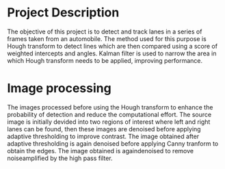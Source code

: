 Project Description
===================

The objective of this project is to detect and track lanes in a series of frames taken from an automobile. The method used for this purpose is Hough transform to detect lines which are then compared using a score of weighted intercepts and angles. Kalman filter is used to narrow the area in which Hough transform needs to be applied, improving performance.

Image processing
================

The images processed before using the Hough transform to enhance the probability of detection and reduce the computational effort. The source image is initially devided into two regions of interest where left and right lanes can be found, then these images are denoised before applying adaptive thresholding to improve contrast. The image obtained after adaptive thresholding is again denoised before applying Canny tranform to obtain the edges. The image obtained is againdenoised to remove noiseamplified by the high pass filter.


